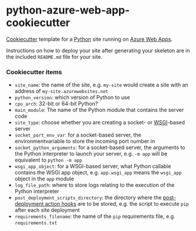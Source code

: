 # python-azure-web-app-cookiecutter

[Cookiecutter](http://cookiecutter.readthedocs.io/) template for a
[Python](https://www.python.org/) site running on
[Azure Web Apps](https://azure.microsoft.com/en-us/services/app-service/web/).

Instructions on how to deploy your site after generating your skeleton
are in the included `README.md` file for your site.

### Cookiecutter items

- `site_name`: the name of the site, e.g. `my-site` would create a
  site with an address of `my-site.azurewebsites.net`
- `python_version`: which version of Python to use
- `cpu_arch`: 32-bit or 64-bit Python?
- `main_module`: The name of the Python module that contains the server code
- `site_type`: choose whether you are creating a socket- or
  [WSGI](https://docs.python.org/3/library/wsgiref.html#module-wsgiref)-based
  server
- `socket_port_env_var`: for a socket-based server, the environmentvariable
  to store the incoming port number in
- `socket_python_arguments`: for a socket-based server, the arguments to the
  Python interpreter to launch your server, e.g. `-m app` will be
  equivalent to `python -m app`
- `wsgi_app_object`: for a WSGI-based server, what Python callable contains
  the WSGI app object, e.g. `app.wsgi_app` means the `wsgi_app`
  object in the `app` module
- `log_file_path`: where to store logs relating to the execution of
  the Python interpreter
- `post_deployment_scripts_directory`: the directory where the
  [post-deployment action hooks](https://github.com/projectkudu/kudu/wiki/Post-Deployment-Action-Hooks)
  are to be stored, e.g. the script to execute `pip` after each site
  deployment
- `requirements_filename`: the name of the `pip` requirements file,
  e.g. `requirements.txt`
